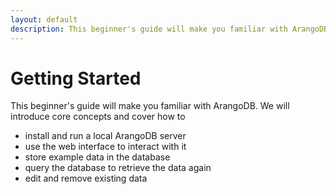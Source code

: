 ```yaml
---
layout: default
description: This beginner's guide will make you familiar with ArangoDB
---
```

Getting Started
===============

This beginner's guide will make you familiar with ArangoDB.
We will introduce core concepts and cover how to

- install and run a local ArangoDB server
- use the web interface to interact with it
- store example data in the database
- query the database to retrieve the data again
- edit and remove existing data

